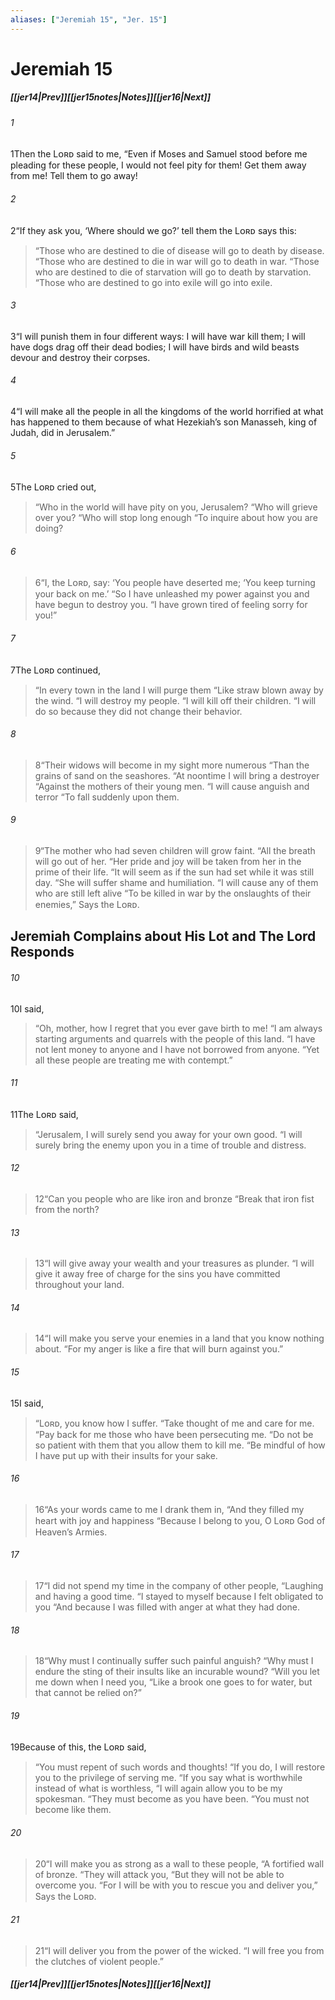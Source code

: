 ```yaml
---
aliases: ["Jeremiah 15", "Jer. 15"]
---
```

# Jeremiah 15
##### <span class=arrow-left></span>[[jer14|Prev]]<span class=navigation-separator></span>[[jer15notes|Notes]]<span class=navigation-separator></span>[[jer16|Next]]<span class=arrow-right></span>
###### 1
<span class=verse-first>1</span>Then the Lᴏʀᴅ said to me, “Even if Moses and Samuel stood before me pleading for these people, I would not feel pity for them! Get them away from me! Tell them to go away!
###### 2
<span class=verse-body>2</span>“If they ask you, ‘Where should we go?’ tell them the Lᴏʀᴅ says this:
<div class=paragraph-break></div>

><span class=poetry-quote-double>“</span>Those who are destined to die of disease will go to death by disease.
><span class=poetry-quote-double>“</span>Those who are destined to die in war will go to death in war.
><span class=poetry-quote-double>“</span>Those who are destined to die of starvation will go to death by starvation.
><span class=poetry-quote-double>“</span>Those who are destined to go into exile will go into exile.
<div class=paragraph-break></div>

###### 3
<span class=verse-body>3</span>“I will punish them in four different ways: I will have war kill them; I will have dogs drag off their dead bodies; I will have birds and wild beasts devour and destroy their corpses.
###### 4
<span class=verse-body>4</span>“I will make all the people in all the kingdoms of the world horrified at what has happened to them because of what Hezekiah’s son Manasseh, king of Judah, did in Jerusalem.”
<div class=paragraph-break></div>

###### 5
<span class=verse-first>5</span>The Lᴏʀᴅ cried out,
<div class=paragraph-break></div>

><span class=poetry-quote-double>“</span>Who in the world will have pity on you, Jerusalem?
><span class=poetry-quote-double>“</span>Who will grieve over you?
><span class=poetry-quote-double>“</span>Who will stop long enough
><span class=poetry-quote-double>“</span>To inquire about how you are doing?
###### 6
><span class=verse-body-poetry>6</span><span class=poetry-quote-double>“</span>I, the Lᴏʀᴅ, say: ‘You people have deserted me;
><span class=poetry-quote-single>‘</span>You keep turning your back on me.’
><span class=poetry-quote-double>“</span>So I have unleashed my power against you and have begun to destroy you.
><span class=poetry-quote-double>“</span>I have grown tired of feeling sorry for you!”
<div class=paragraph-break></div>

###### 7
<span class=verse-body>7</span>The Lᴏʀᴅ continued,
<div class=paragraph-break></div>

><span class=poetry-quote-double>“</span>In every town in the land I will purge them
><span class=poetry-quote-double>“</span>Like straw blown away by the wind.
><span class=poetry-quote-double>“</span>I will destroy my people.
><span class=poetry-quote-double>“</span>I will kill off their children.
><span class=poetry-quote-double>“</span>I will do so because they did not change their behavior.
###### 8
><span class=verse-body-poetry>8</span><span class=poetry-quote-double>“</span>Their widows will become in my sight more numerous
><span class=poetry-quote-double>“</span>Than the grains of sand on the seashores.
><span class=poetry-quote-double>“</span>At noontime I will bring a destroyer
><span class=poetry-quote-double>“</span>Against the mothers of their young men.
><span class=poetry-quote-double>“</span>I will cause anguish and terror
><span class=poetry-quote-double>“</span>To fall suddenly upon them.
###### 9
><span class=verse-body-poetry>9</span><span class=poetry-quote-double>“</span>The mother who had seven children will grow faint.
><span class=poetry-quote-double>“</span>All the breath will go out of her.
><span class=poetry-quote-double>“</span>Her pride and joy will be taken from her in the prime of their life.
><span class=poetry-quote-double>“</span>It will seem as if the sun had set while it was still day.
><span class=poetry-quote-double>“</span>She will suffer shame and humiliation.
><span class=poetry-quote-double>“</span>I will cause any of them who are still left alive
><span class=poetry-quote-double>“</span>To be killed in war by the onslaughts of their enemies,”
>Says the Lᴏʀᴅ.
## Jeremiah Complains about His Lot and The Lord Responds
###### 10
<span class=verse-first>10</span>I said,
<div class=paragraph-break></div>

><span class=poetry-quote-double>“</span>Oh, mother, how I regret that you ever gave birth to me!
><span class=poetry-quote-double>“</span>I am always starting arguments and quarrels with the people of this land.
><span class=poetry-quote-double>“</span>I have not lent money to anyone and I have not borrowed from anyone.
><span class=poetry-quote-double>“</span>Yet all these people are treating me with contempt.”
<div class=paragraph-break></div>

###### 11
<span class=verse-body>11</span>The Lᴏʀᴅ said,
<div class=paragraph-break></div>

><span class=poetry-quote-double>“</span>Jerusalem, I will surely send you away for your own good.
><span class=poetry-quote-double>“</span>I will surely bring the enemy upon you in a time of trouble and distress.
<div class=paragraph-break></div>

###### 12
><span class=verse-first-poetry>12</span><span class=poetry-quote-double>“</span>Can you people who are like iron and bronze
><span class=poetry-quote-double>“</span>Break that iron fist from the north?
###### 13
><span class=verse-body-poetry>13</span><span class=poetry-quote-double>“</span>I will give away your wealth and your treasures as plunder.
><span class=poetry-quote-double>“</span>I will give it away free of charge for the sins you have committed throughout your land.
###### 14
><span class=verse-body-poetry>14</span><span class=poetry-quote-double>“</span>I will make you serve your enemies in a land that you know nothing about.
><span class=poetry-quote-double>“</span>For my anger is like a fire that will burn against you.”
<div class=paragraph-break></div>

###### 15
<span class=verse-first>15</span>I said,
<div class=paragraph-break></div>

><span class=poetry-quote-double>“</span>Lᴏʀᴅ, you know how I suffer.
><span class=poetry-quote-double>“</span>Take thought of me and care for me.
><span class=poetry-quote-double>“</span>Pay back for me those who have been persecuting me.
><span class=poetry-quote-double>“</span>Do not be so patient with them that you allow them to kill me.
><span class=poetry-quote-double>“</span>Be mindful of how I have put up with their insults for your sake.
###### 16
><span class=verse-body-poetry>16</span><span class=poetry-quote-double>“</span>As your words came to me I drank them in,
><span class=poetry-quote-double>“</span>And they filled my heart with joy and happiness
><span class=poetry-quote-double>“</span>Because I belong to you, O Lᴏʀᴅ God of Heaven’s Armies.
###### 17
><span class=verse-body-poetry>17</span><span class=poetry-quote-double>“</span>I did not spend my time in the company of other people,
><span class=poetry-quote-double>“</span>Laughing and having a good time.
><span class=poetry-quote-double>“</span>I stayed to myself because I felt obligated to you
><span class=poetry-quote-double>“</span>And because I was filled with anger at what they had done.
###### 18
><span class=verse-body-poetry>18</span><span class=poetry-quote-double>“</span>Why must I continually suffer such painful anguish?
><span class=poetry-quote-double>“</span>Why must I endure the sting of their insults like an incurable wound?
><span class=poetry-quote-double>“</span>Will you let me down when I need you,
><span class=poetry-quote-double>“</span>Like a brook one goes to for water, but that cannot be relied on?”
<div class=paragraph-break></div>

###### 19
<span class=verse-first>19</span>Because of this, the Lᴏʀᴅ said,
<div class=paragraph-break></div>

><span class=poetry-quote-double>“</span>You must repent of such words and thoughts!
><span class=poetry-quote-double>“</span>If you do, I will restore you to the privilege of serving me.
><span class=poetry-quote-double>“</span>If you say what is worthwhile instead of what is worthless,
><span class=poetry-quote-double>“</span>I will again allow you to be my spokesman.
><span class=poetry-quote-double>“</span>They must become as you have been.
><span class=poetry-quote-double>“</span>You must not become like them.
###### 20
><span class=verse-body-poetry>20</span><span class=poetry-quote-double>“</span>I will make you as strong as a wall to these people,
><span class=poetry-quote-double>“</span>A fortified wall of bronze.
><span class=poetry-quote-double>“</span>They will attack you,
><span class=poetry-quote-double>“</span>But they will not be able to overcome you.
><span class=poetry-quote-double>“</span>For I will be with you to rescue you and deliver you,”
>Says the Lᴏʀᴅ.
###### 21
><span class=verse-body-poetry>21</span><span class=poetry-quote-double>“</span>I will deliver you from the power of the wicked.
><span class=poetry-quote-double>“</span>I will free you from the clutches of violent people.”
##### <span class=arrow-left></span>[[jer14|Prev]]<span class=navigation-separator></span>[[jer15notes|Notes]]<span class=navigation-separator></span>[[jer16|Next]]<span class=arrow-right></span>